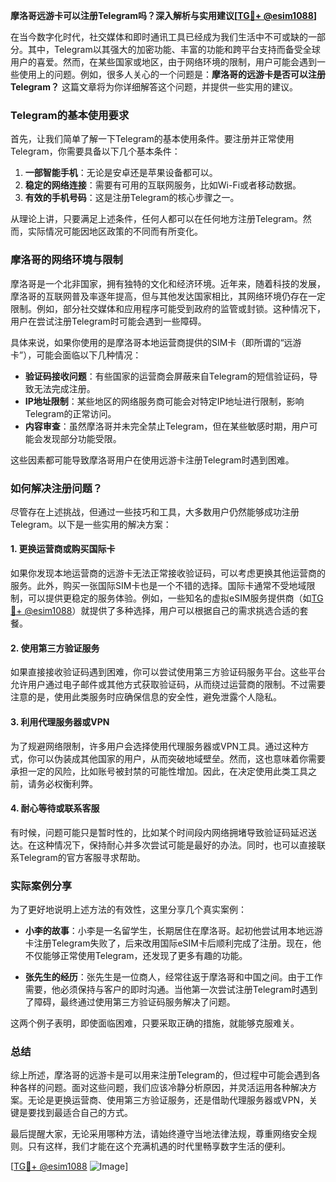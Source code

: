 **摩洛哥远游卡可以注册Telegram吗？深入解析与实用建议[[TG💪+ @esim1088](https://t.me/s/esim1088)]**

在当今数字化时代，社交媒体和即时通讯工具已经成为我们生活中不可或缺的一部分。其中，Telegram以其强大的加密功能、丰富的功能和跨平台支持而备受全球用户的喜爱。然而，在某些国家或地区，由于网络环境的限制，用户可能会遇到一些使用上的问题。例如，很多人关心的一个问题是：**摩洛哥的远游卡是否可以注册Telegram？** 这篇文章将为你详细解答这个问题，并提供一些实用的建议。

### Telegram的基本使用要求

首先，让我们简单了解一下Telegram的基本使用条件。要注册并正常使用Telegram，你需要具备以下几个基本条件：

1. **一部智能手机**：无论是安卓还是苹果设备都可以。
2. **稳定的网络连接**：需要有可用的互联网服务，比如Wi-Fi或者移动数据。
3. **有效的手机号码**：这是注册Telegram的核心步骤之一。

从理论上讲，只要满足上述条件，任何人都可以在任何地方注册Telegram。然而，实际情况可能因地区政策的不同而有所变化。

### 摩洛哥的网络环境与限制

摩洛哥是一个北非国家，拥有独特的文化和经济环境。近年来，随着科技的发展，摩洛哥的互联网普及率逐年提高，但与其他发达国家相比，其网络环境仍存在一定限制。例如，部分社交媒体和应用程序可能受到政府的监管或封锁。这种情况下，用户在尝试注册Telegram时可能会遇到一些障碍。

具体来说，如果你使用的是摩洛哥本地运营商提供的SIM卡（即所谓的“远游卡”），可能会面临以下几种情况：

- **验证码接收问题**：有些国家的运营商会屏蔽来自Telegram的短信验证码，导致无法完成注册。
- **IP地址限制**：某些地区的网络服务商可能会对特定IP地址进行限制，影响Telegram的正常访问。
- **内容审查**：虽然摩洛哥并未完全禁止Telegram，但在某些敏感时期，用户可能会发现部分功能受限。

这些因素都可能导致摩洛哥用户在使用远游卡注册Telegram时遇到困难。

### 如何解决注册问题？

尽管存在上述挑战，但通过一些技巧和工具，大多数用户仍然能够成功注册Telegram。以下是一些实用的解决方案：

#### 1. 更换运营商或购买国际卡

如果你发现本地运营商的远游卡无法正常接收验证码，可以考虑更换其他运营商的服务。此外，购买一张国际SIM卡也是一个不错的选择。国际卡通常不受地域限制，可以提供更稳定的服务体验。例如，一些知名的虚拟eSIM服务提供商（如[TG💪+ @esim1088](https://t.me/s/esim1088)）就提供了多种选择，用户可以根据自己的需求挑选合适的套餐。

#### 2. 使用第三方验证服务

如果直接接收验证码遇到困难，你可以尝试使用第三方验证码服务平台。这些平台允许用户通过电子邮件或其他方式获取验证码，从而绕过运营商的限制。不过需要注意的是，使用此类服务时应确保信息的安全性，避免泄露个人隐私。

#### 3. 利用代理服务器或VPN

为了规避网络限制，许多用户会选择使用代理服务器或VPN工具。通过这种方式，你可以伪装成其他国家的用户，从而突破地域壁垒。然而，这也意味着你需要承担一定的风险，比如账号被封禁的可能性增加。因此，在决定使用此类工具之前，请务必权衡利弊。

#### 4. 耐心等待或联系客服

有时候，问题可能只是暂时性的，比如某个时间段内网络拥堵导致验证码延迟送达。在这种情况下，保持耐心并多次尝试可能是最好的办法。同时，也可以直接联系Telegram的官方客服寻求帮助。

### 实际案例分享

为了更好地说明上述方法的有效性，这里分享几个真实案例：

- **小李的故事**：小李是一名留学生，长期居住在摩洛哥。起初他尝试用本地远游卡注册Telegram失败了，后来改用国际eSIM卡后顺利完成了注册。现在，他不仅能够正常使用Telegram，还发现了更多有趣的功能。
  
- **张先生的经历**：张先生是一位商人，经常往返于摩洛哥和中国之间。由于工作需要，他必须保持与客户的即时沟通。当他第一次尝试注册Telegram时遇到了障碍，最终通过使用第三方验证码服务解决了问题。

这两个例子表明，即使面临困难，只要采取正确的措施，就能够克服难关。

### 总结

综上所述，摩洛哥的远游卡是可以用来注册Telegram的，但过程中可能会遇到各种各样的问题。面对这些问题，我们应该冷静分析原因，并灵活运用各种解决方案。无论是更换运营商、使用第三方验证服务，还是借助代理服务器或VPN，关键是要找到最适合自己的方式。

最后提醒大家，无论采用哪种方法，请始终遵守当地法律法规，尊重网络安全规则。只有这样，我们才能在这个充满机遇的时代里畅享数字生活的便利。

[[TG💪+ @esim1088](https://t.me/s/esim1088) ![Image](https://i.postimg.cc/4NQfJmqS/Snipaste-2025-05-13-00-14-12.png)]